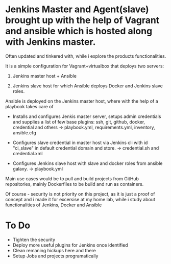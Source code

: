 # Jenkins Master and Agent(slave) brought up with the help of Vagrant and ansible which is hosted along with Jenkins master.

Often updated and tinkered with, while i explore the products functionalities.

It is a simple configuration for Vagrant+virtualbox that deploys two servers: 

1. Jenkins master host + Ansible

2. Jenkins slave host for which Ansible deploys Docker and Jenkins slave roles. 

Ansible is deployed on the Jenkins master host, where with the help of a playbook takes care of 

- Installs and configures Jenkis master server, setups admin credentials and supplies a list of few base plugins: ssh, git, github, docker, credential and others
 -> playbook.yml, requirements.yml, inventory, ansible.cfg
 
 - Configures slave credential in master host via Jenkins cli with id "ci_slave" in default credential domain and store.
 -> credential.sh and credential.xml
 
- Configures Jenkins slave host with slave and docker roles from ansible galaxy.
 -> playbook.yml

Main use cases would be to pull and build projects from GitHub repositories, mainly Dockerfiles to be build and run as containers.

Of course - security is not priority on this project, as it is just a proof of concept and i made it for excersise at my home lab, while i study about functionalities of Jenkins, Docker and Ansible

# To Do

- Tighten the security 
- Deploy more useful plugins for Jenkins once identified
- Clean remaning hickups here and there
- Setup Jobs and projects programatically




